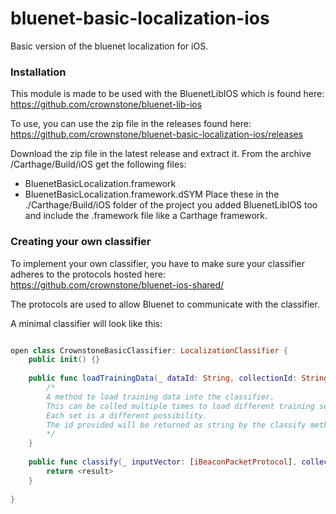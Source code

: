 # bluenet-basic-localization-ios
Basic version of the bluenet localization for iOS.

### Installation

This module is made to be used with the BluenetLibIOS which is found here:
https://github.com/crownstone/bluenet-lib-ios

To use, you can use the zip file in the releases found here:
https://github.com/crownstone/bluenet-basic-localization-ios/releases

Download the zip file in the latest release and extract it. From the archive /Carthage/Build/iOS get the following files:
- BluenetBasicLocalization.framework
- BluenetBasicLocalization.framework.dSYM
Place these in the ./Carthage/Build/iOS folder of the project you added BluenetLibIOS too and include the .framework file like a Carthage framework.

### Creating your own classifier

To implement your own classifier, you have to make sure your classifier adheres to the protocols hosted here:
https://github.com/crownstone/bluenet-ios-shared/

The protocols are used to allow Bluenet to communicate with the classifier.

A minimal classifier will look like this:

```swift

open class CrownstoneBasicClassifier: LocalizationClassifier {
    public init() {}
    
    public func loadTrainingData(_ dataId: String, collectionId: String, trainingData: <someDataType>) {
        /* 
        A method to load training data into the classifier. 
        This can be called multiple times to load different training sets into the classifier.
        Each set is a different possibility.
        The id provided will be returned as string by the classify method
        */        
    }
    
    public func classify(_ inputVector: [iBeaconPacketProtocol], collectionId: String) -> String? {
        return <result>
    }
    
}
```
